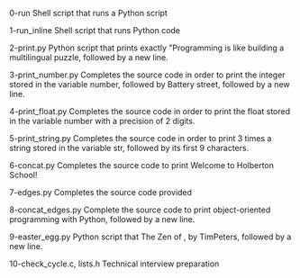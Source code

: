 0-run
Shell script that runs a Python script

1-run_inline
Shell script that runs Python code

2-print.py
Python script that prints exactly "Programming is like building a multilingual puzzle, followed by a new line.

3-print_number.py
Completes the source code in order to print the integer stored in the variable number, followed by Battery street, followed by a new line.

4-print_float.py
Completes the source code in order to print the float stored in the variable number with a precision of 2 digits.

5-print_string.py
Completes the source code in order to print 3 times a string stored in the variable str, followed by its first 9 characters.

6-concat.py
Completes the source code to print Welcome to Holberton School!

7-edges.py
Completes the source code provided

8-concat_edges.py
Complete the source code to print object-oriented programming with Python, followed by a new line.

9-easter_egg.py
Python script that The Zen of , by TimPeters, followed by a new line.

10-check_cycle.c, lists.h
Technical interview preparation

